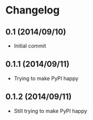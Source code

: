 Changelog
=========

0.1 (2014/09/10)
------------------

 - Initial commit


0.1.1 (2014/09/11)
------------------

 - Trying to make PyPI happy


0.1.2 (2014/09/11)
------------------

 - Still trying to make PyPI happy